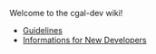 Welcome to the cgal-dev wiki!

* [Guidelines](Guidelines)
* [Informations for New Developers](Information-for-New-Developers)

